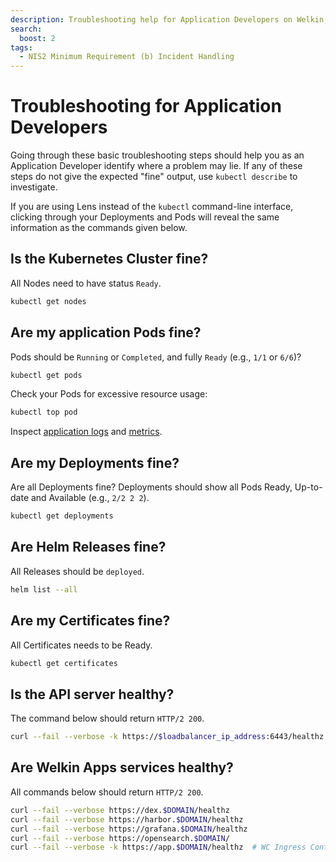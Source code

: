 ```yaml
---
description: Troubleshooting help for Application Developers on Welkin, the Kubernetes platform for software critical to our society
search:
  boost: 2
tags:
  - NIS2 Minimum Requirement (b) Incident Handling
---
```


# Troubleshooting for Application Developers

Going through these basic troubleshooting steps should help you as an Application Developer identify where a problem may lie. If any of these steps do not give the expected "fine" output, use `kubectl describe` to investigate.

If you are using Lens instead of the `kubectl` command-line interface, clicking through your Deployments and Pods will reveal the same information as the commands given below.

## Is the Kubernetes Cluster fine?

All Nodes need to have status `Ready`.

```bash
kubectl get nodes
```

## Are my application Pods fine?

Pods should be `Running` or `Completed`, and fully `Ready` (e.g., `1/1` or `6/6`)?

```bash
kubectl get pods
```

Check your Pods for excessive resource usage:

```bash
kubectl top pod
```

Inspect [application logs](logs.md) and [metrics](metrics.md).

## Are my Deployments fine?

Are all Deployments fine? Deployments should show all Pods Ready, Up-to-date and Available (e.g., `2/2 2 2`).

```bash
kubectl get deployments
```

## Are Helm Releases fine?

All Releases should be `deployed`.

```bash
helm list --all
```

## Are my Certificates fine?

All Certificates needs to be Ready.

```bash
kubectl get certificates
```

## Is the API server healthy?

The command below should return `HTTP/2 200`.

```sh
curl --fail --verbose -k https://$loadbalancer_ip_address:6443/healthz
```

## Are Welkin Apps services healthy?

All commands below should return `HTTP/2 200`.

```sh
curl --fail --verbose https://dex.$DOMAIN/healthz
curl --fail --verbose https://harbor.$DOMAIN/healthz
curl --fail --verbose https://grafana.$DOMAIN/healthz
curl --fail --verbose https://opensearch.$DOMAIN/
curl --fail --verbose -k https://app.$DOMAIN/healthz  # WC Ingress Controller
```
